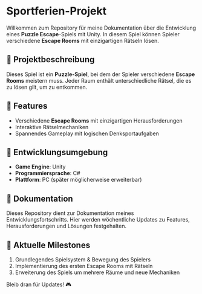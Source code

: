 # Sportferien-Projekt

Willkommen zum Repository für meine Dokumentation über die Entwicklung eines **Puzzle Escape**-Spiels mit Unity. In diesem Spiel können Spieler verschiedene **Escape Rooms** mit einzigartigen Rätseln lösen.

## 📌 Projektbeschreibung
Dieses Spiel ist ein **Puzzle-Spiel**, bei dem der Spieler verschiedene **Escape Rooms** meistern muss. Jeder Raum enthält unterschiedliche Rätsel, die es zu lösen gilt, um zu entkommen.

## 🚀 Features
- Verschiedene **Escape Rooms** mit einzigartigen Herausforderungen
- Interaktive Rätselmechaniken
- Spannendes Gameplay mit logischen Denksportaufgaben

## 🔧 Entwicklungsumgebung
- **Game Engine**: Unity
- **Programmiersprache**: C#
- **Plattform**: PC (später möglicherweise erweiterbar)

## 📖 Dokumentation
Dieses Repository dient zur Dokumentation meines Entwicklungsfortschritts. Hier werden wöchentliche Updates zu Features, Herausforderungen und Lösungen festgehalten.

## 📅 Aktuelle Milestones
1. Grundlegendes Spielsystem & Bewegung des Spielers
2. Implementierung des ersten Escape Rooms mit Rätseln
3. Erweiterung des Spiels um mehrere Räume und neue Mechaniken

Bleib dran für Updates! 🎮
